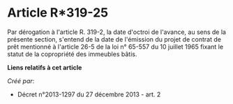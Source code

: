 # Article R*319-25

Par dérogation à l'article R. 319-2, la date d'octroi de l'avance, au sens de la présente section, s'entend de la date de
l'émission du projet de contrat de prêt mentionné à l'article 26-5 de la loi n° 65-557 du 10 juillet 1965 fixant le statut de
la copropriété des immeubles bâtis.

**Liens relatifs à cet article**

_Créé par_:

  - Décret n°2013-1297 du 27 décembre 2013 - art. 2

